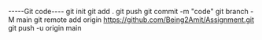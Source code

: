 -----Git code---- 
git init
git add . 
git push
git commit -m "code" 
git branch -M main
git remote add origin https://github.com/Being2Amit/Assignment.git
git push -u origin main

